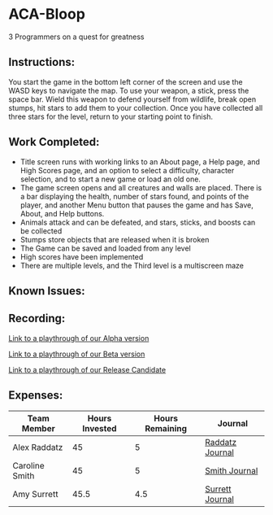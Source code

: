 # ACA-Bloop
3 Programmers on a quest for greatness

##  Instructions:
You start the game in the bottom left corner of the screen and use the WASD keys to navigate the map. To use your weapon, a stick, press the space bar. Wield this weapon to defend yourself from wildlife, break open stumps, hit stars to add them to your collection. Once you have collected all three stars for the level, return to your starting point to finish. 

## Work Completed:
* Title screen runs with working links to an About page, a Help page, and High Scores page, and an option to select a difficulty, character selection, and to start a new game or load an old one.
* The game screen opens and all creatures and walls are placed. There is a bar displaying the health, number of stars found, and points of the player, and another Menu button that pauses the game and has Save, About, and Help buttons.
* Animals attack and can be defeated, and stars, sticks, and boosts can be collected
* Stumps store objects that are released when it is broken
* The Game can be saved and loaded from any level
* High scores have been implemented 
* There are multiple levels, and the Third level is a multiscreen maze

## Known Issues:

## Recording:
[Link to a playthrough of our Alpha version](https://tinyurl.com/team-2-alpha)

[Link to a playthrough of our Beta version](https://drive.google.com/open?id=1KcwiC_eocVph_SlbDjW_hDrSlr8vtS2j)

[Link to a playthrough of our Release Candidate](https://drive.google.com/file/d/19h5qtX23wmGLNxmPvrUlWjObDvwtbAl0/view?usp=sharing)

## Expenses:

|Team Member | Hours Invested | Hours Remaining | Journal |     
|------|--------------------|---------------------| ---------- |     
|Alex Raddatz  |45 | 5 | [Raddatz Journal](https://github.com/ACA-RSS/ACA-Bloop/wiki/Raddatz-Journal) |      
|Caroline Smith | 45 | 5 | [Smith Journal](https://github.com/ACA-RSS/ACA-Bloop/wiki/Smith-Journal) |         
|Amy Surrett | 45.5 | 4.5 | [Surrett Journal](https://github.com/ACA-RSS/ACA-Bloop/wiki/Surrett-Journal) |      
